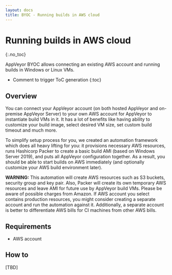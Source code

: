 ```yaml
---
layout: docs
title: BYOC - Running builds in AWS cloud
---
```


<!-- markdownlint-disable MD022 MD032 -->
# Running builds in AWS cloud
{:.no_toc}

AppVeyor BYOC allows connecting an existing AWS account and running builds in Windows or Linux VMs.

* Comment to trigger ToC generation
{:toc}
<!-- markdownlint-enable MD022 MD032 -->

## Overview

You can connect your AppVeyor account (on both hosted AppVeyor and on-premise AppVeyor Server) to your own AWS account for AppVeyor to instantiate build VMs in it. It has a lot of benefits like having ability to customize your build image, select desired VM size, set custom build timeout and much more.

To simplify setup process for you, we created an automation framework which does all heavy lifting for you: it provisions necessary AWS resources, runs Hashicorp Packer to create a basic build AMI (based on Windows Server 2019), and puts all AppVeyor configuration together. As a result, you should be able to start builds on AWS immediately (and optionally customize your AWS build environment later).

**WARNING:** This automation will create AWS resources such as S3 buckets, security group and key pair. Also, Packer will create its own temporary AWS resources and leave AMI for future use by AppVeyor build VMs. Please be aware of possible charges from Amazon. If AWS account you select contains production resources, you might consider creating a separate account and run the automation against it. Additionally, a separate account is better to differentiate AWS bills for CI machines from other AWS bills.

## Requirements

* AWS account

## How to

[TBD]
